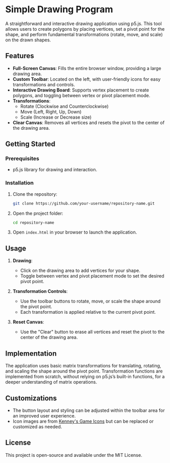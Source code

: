 Simple Drawing Program
======================

A straightforward and interactive drawing application using p5.js. This tool allows users to create polygons by placing vertices, set a pivot point for the shape, and perform fundamental transformations (rotate, move, and scale) on the drawn shapes.

Features
--------

*   **Full-Screen Canvas**: Fills the entire browser window, providing a large drawing area.
*   **Custom Toolbar**: Located on the left, with user-friendly icons for easy transformations and controls.
*   **Interactive Drawing Board**: Supports vertex placement to create polygons, and toggling between vertex or pivot placement mode.
*   **Transformations**:
    *   Rotate (Clockwise and Counterclockwise)
    *   Move (Left, Right, Up, Down)
    *   Scale (Increase or Decrease size)
*   **Clear Canvas**: Removes all vertices and resets the pivot to the center of the drawing area.

Getting Started
---------------

### Prerequisites

*   p5.js library for drawing and interaction.

### Installation

1.  Clone the repository:
    
    ```bash
    git clone https://github.com/your-username/repository-name.git
    ```
    
2.  Open the project folder:
    
    ```bash
    cd repository-name
    ```
    
3.  Open `index.html` in your browser to launch the application.
    

Usage
-----

1.  **Drawing**:
    
    *   Click on the drawing area to add vertices for your shape.
    *   Toggle between vertex and pivot placement mode to set the desired pivot point.
2.  **Transformation Controls**:
    
    *   Use the toolbar buttons to rotate, move, or scale the shape around the pivot point.
    *   Each transformation is applied relative to the current pivot point.
3.  **Reset Canvas**:
    
    *   Use the "Clear" button to erase all vertices and reset the pivot to the center of the drawing area.

Implementation
--------------

The application uses basic matrix transformations for translating, rotating, and scaling the shape around the pivot point. Transformation functions are implemented from scratch, without relying on p5.js’s built-in functions, for a deeper understanding of matrix operations.

Customizations
--------------

*   The button layout and styling can be adjusted within the toolbar area for an improved user experience.
*   Icon images are from [Kenney's Game Icons](https://kenney.nl/assets/game-icons) but can be replaced or customized as needed.

License
-------

This project is open-source and available under the MIT License.
